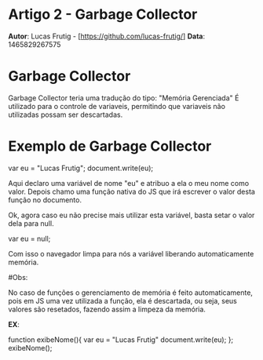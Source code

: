 # Artigo 2  - Garbage Collector
**Autor**: Lucas Frutig - [https://github.com/lucas-frutig/]
**Data**: 1465829267575

# Garbage Collector

Garbage Collector teria uma tradução do tipo: "Memória Gerenciada"
É utilizado para o controle de variaveis, permitindo que variaveis não utilizadas possam ser descartadas.

# Exemplo de Garbage Collector

var eu = "Lucas Frutig";
document.write(eu);

Aqui declaro uma variável de nome "eu" e atribuo a ela o meu nome como valor. Depois chamo uma função nativa do JS que irá escrever
o valor desta função no documento.

Ok, agora caso eu não precise mais utilizar esta variável, basta setar o valor dela para null.

var eu = null;

Com isso o navegador limpa para nós a variável liberando automaticamente memória.

#Obs:

No caso de funções o gerenciamento de memória é feito automaticamente, pois em JS uma vez utilizada a função, ela é descartada, ou seja,
seus valores são resetados, fazendo assim a limpeza da memória.

**EX**:

function exibeNome(){
	var eu = "Lucas Frutig"
	document.write(eu);
};
exibeNome();






